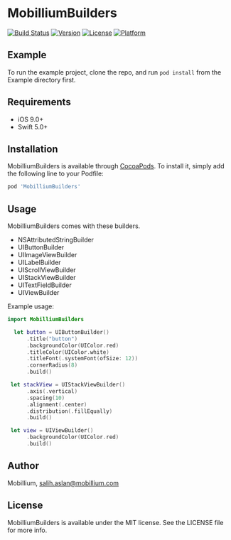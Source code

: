 # MobilliumBuilders

[![Build Status](https://github.com/mobillium/MobilliumBuilders/workflows/MobilliumBuilders%20CI/badge.svg?branch=master)](https://github.com/mobillium/MobilliumBuilders/actions)
[![Version](https://img.shields.io/cocoapods/v/MobilliumBuilders.svg?style=flat)](https://cocoapods.org/pods/MobilliumBuilders)
[![License](https://img.shields.io/cocoapods/l/MobilliumBuilders.svg?style=flat)](https://cocoapods.org/pods/MobilliumBuilders)
[![Platform](https://img.shields.io/cocoapods/p/MobilliumBuilders.svg?style=flat)](https://cocoapods.org/pods/MobilliumBuilders)

## Example

To run the example project, clone the repo, and run `pod install` from the Example directory first.

## Requirements
- iOS 9.0+
- Swift 5.0+

## Installation

MobilliumBuilders is available through [CocoaPods](https://cocoapods.org). To install
it, simply add the following line to your Podfile:

```ruby
pod 'MobilliumBuilders'
```
## Usage
MobilliumBuilders comes with these builders.
- NSAttributedStringBuilder
- UIButtonBuilder
- UIImageViewBuilder
- UILabelBuilder
- UIScrollViewBuilder
- UIStackViewBuilder
- UITextFieldBuilder
- UIViewBuilder

Example usage:
```swift
import MobilliumBuilders

  let button = UIButtonBuilder()
      .title("button")
      .backgroundColor(UIColor.red)
      .titleColor(UIColor.white)
      .titleFont(.systemFont(ofSize: 12))
      .cornerRadius(8)
      .build()

 let stackView = UIStackViewBuilder()
      .axis(.vertical)
      .spacing(10)
      .alignment(.center)
      .distribution(.fillEqually)
      .build()

 let view = UIViewBuilder()
      .backgroundColor(UIColor.red)
      .build()

```


## Author

Mobillium, salih.aslan@mobillium.com

## License

MobilliumBuilders is available under the MIT license. See the LICENSE file for more info.
